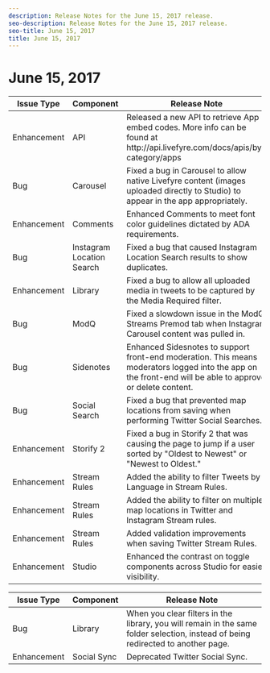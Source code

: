 ```yaml
---
description: Release Notes for the June 15, 2017 release.
seo-description: Release Notes for the June 15, 2017 release.
seo-title: June 15, 2017
title: June 15, 2017
---
```


# June 15, 2017

<table id="table_atr_z2g_g1b"> 
 <title>Production Release</title> 
 <tgroup cols="3"> 
  <colspec colnum="1" colname="col1" /> 
  <colspec colnum="2" colname="col2" /> 
  <colspec colnum="3" colname="col3" /> 
  <thead> 
   <tr> 
    <th class="entry"><b>Issue Type</b></th> 
    <th class="entry"><b>Component</b></th> 
    <th class="entry"><b>Release Note</b></th> 
   </tr> 
  </thead> 
  <tbody> 
   <tr> 
    <td>Enhancement</td> 
    <td>API</td> 
    <td>Released a new API to retrieve App embed codes. More info can be found at http://api.livefyre.com/docs/apis/by-category/apps</td> 
   </tr> 
   <tr> 
    <td>Bug</td> 
    <td>Carousel</td> 
    <td>Fixed a bug in Carousel to allow native Livefyre content (images uploaded directly to Studio) to appear in the app appropriately. </td> 
   </tr> 
   <tr> 
    <td>Enhancement</td> 
    <td>Comments</td> 
    <td>Enhanced Comments to meet font color guidelines dictated by ADA requirements.</td> 
   </tr> 
   <tr> 
    <td>Bug</td> 
    <td>Instagram Location Search</td> 
    <td>Fixed a bug that caused Instagram Location Search results to show duplicates.</td> 
   </tr> 
   <tr> 
    <td>Enhancement</td> 
    <td>Library </td> 
    <td>Fixed a bug to allow all uploaded media in tweets to be captured by the Media Required filter.</td> 
   </tr> 
   <tr> 
    <td>Bug</td> 
    <td>ModQ</td> 
    <td>Fixed a slowdown issue in the ModQ Streams Premod tab when Instagram Carousel content was pulled in.</td> 
   </tr> 
   <tr> 
    <td>Bug</td> 
    <td>Sidenotes</td> 
    <td>Enhanced Sidesnotes to support front-end moderation. This means moderators logged into the app on the front-end will be able to approve or delete content. </td> 
   </tr> 
   <tr> 
    <td>Bug</td> 
    <td>Social Search</td> 
    <td>Fixed a bug that prevented map locations from saving when performing Twitter Social Searches.</td> 
   </tr> 
   <tr> 
    <td>Enhancement</td> 
    <td>Storify 2</td> 
    <td>Fixed a bug in Storify 2 that was causing the page to jump if a user sorted by "Oldest to Newest" or "Newest to Oldest."</td> 
   </tr> 
   <tr> 
    <td>Enhancement</td> 
    <td>Stream Rules</td> 
    <td>Added the ability to filter Tweets by Language in Stream Rules.</td> 
   </tr> 
   <tr> 
    <td>Enhancement</td> 
    <td>Stream Rules</td> 
    <td>Added the ability to filter on multiple map locations in Twitter and Instagram Stream rules.</td> 
   </tr> 
   <tr> 
    <td>Enhancement</td> 
    <td>Stream Rules</td> 
    <td>Added validation improvements when saving Twitter Stream Rules.</td> 
   </tr> 
   <tr> 
    <td>Enhancement</td> 
    <td>Studio</td> 
    <td>Enhanced the contrast on toggle components across Studio for easier visibility.</td> 
   </tr> 
  </tbody> 
 </tgroup> 
</table>

<table id="table_c5p_3cg_g1b"> 
 <title>UAT Release</title> 
 <tgroup cols="3"> 
  <colspec colnum="1" colname="col1" /> 
  <colspec colnum="2" colname="col2" /> 
  <colspec colnum="3" colname="col3" /> 
  <thead> 
   <tr> 
    <th class="entry"><b>Issue Type</b></th> 
    <th class="entry"><b>Component</b></th> 
    <th class="entry"><b>Release Note</b></th> 
   </tr> 
  </thead> 
  <tbody> 
   <tr> 
    <td>Bug</td> 
    <td>Library</td> 
    <td>When you clear filters in the library, you will remain in the same folder selection, instead of being redirected to another page.</td> 
   </tr> 
   <tr> 
    <td>Enhancement</td> 
    <td>Social Sync</td> 
    <td>Deprecated Twitter Social Sync. </td> 
   </tr> 
  </tbody> 
 </tgroup> 
</table>

